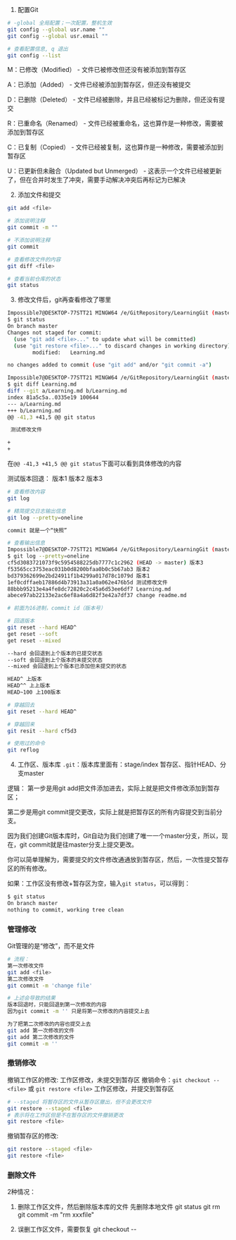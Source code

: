 1. 配置Git

```bash
# -global 全局配置；一次配置，整机生效
git config --global usr.name ""
git config --global usr.email ""

# 查看配置信息, q 退出
git config --list
```

M：已修改（Modified） - 文件已被修改但还没有被添加到暂存区

A：已添加（Added） - 文件已经被添加到暂存区，但还没有被提交

D：已删除（Deleted） - 文件已经被删除，并且已经被标记为删除，但还没有提交

R：已重命名（Renamed） - 文件已经被重命名，这也算作是一种修改，需要被添加到暂存区

C：已复制（Copied） - 文件已经被复制，这也算作是一种修改，需要被添加到暂存区

U：已更新但未融合（Updated but Unmerged） - 这表示一个文件已经被更新了，但在合并时发生了冲突，需要手动解决冲突后再标记为已解决

2. 添加文件和提交

```bash
git add <file>

# 添加说明注释
git commit -m ""

# 不添加说明注释
git commit

# 查看修改文件的内容
git diff <file>

# 查看当前仓库的状态
git status
```


3. 修改文件后，git再查看修改了哪里

```bash
Impossible7@DESKTOP-77STT21 MINGW64 /e/GitRepository/LearningGit (master)
$ git status
On branch master
Changes not staged for commit:
  (use "git add <file>..." to update what will be committed)
  (use "git restore <file>..." to discard changes in working directory)
        modified:   Learning.md

no changes added to commit (use "git add" and/or "git commit -a")

Impossible7@DESKTOP-77STT21 MINGW64 /e/GitRepository/LearningGit (master)
$ git diff Learning.md
diff --git a/Learning.md b/Learning.md
index 81a5c5a..0335e19 100644
--- a/Learning.md
+++ b/Learning.md
@@ -41,3 +41,5 @@ git status

 测试修改文件

+
+

```

在`@@ -41,3 +41,5 @@ git status`下面可以看到具体修改的内容

测试版本回退：
版本1
版本2
版本3


```bash
# 查看修改内容
git log

# 精简提交日志输出信息
git log --pretty=oneline

commit 就是一个“快照”

# 查看输出信息
Impossible7@DESKTOP-77STT21 MINGW64 /e/GitRepository/LearningGit (master)
$ git log --pretty=oneline
cf5d3083721073f9c5954588225db7777c1c2962 (HEAD -> master) 版本3
f53565cc3753eac031b0d8200bfaa0b0c5b67ab3 版本2
bd379362699e2bd24911f1b4299a017d78c1079d 版本1
1ef0cdffaeb17886d4b73913a31a0a062e476b5d 测试修改文件
88bbb95213e4a4fe8dc72820c2c45a6d53ee6df7 Learning.md
abece97ab22133e2ac6ef8a4a6d82f3e42a7df37 change readme.md

# 前面为16进制，commit id（版本号）

# 回退版本
git reset --hard HEAD^
get reset --soft
get reset --mixed

--hard 会回退到上个版本的已提交状态
--soft 会回退到上个版本的未提交状态
--mixed 会回退到上个版本已添加但未提交的状态

HEAD^ 上版本
HEAD^^ 上上版本
HEAD~100 上100版本

# 穿越回去
git reset --hard HEAD^

# 穿越回来
git resit --hard cf5d3

# 使用过的命令
git reflog
```


4. 工作区、版本库
`.git`：版本库里面有：stage/index 暂存区、指针HEAD、分支master

逻辑：
第一步是用git add把文件添加进去，实际上就是把文件修改添加到暂存区；

第二步是用git commit提交更改，实际上就是把暂存区的所有内容提交到当前分支。

因为我们创建Git版本库时，Git自动为我们创建了唯一一个master分支，所以，现在，git commit就是往master分支上提交更改。

你可以简单理解为，需要提交的文件修改通通放到暂存区，然后，一次性提交暂存区的所有修改。

如果：工作区没有修改+暂存区为空，输入`git status`，可以得到：
```bash
$ git status
On branch master
nothing to commit, working tree clean
```

### 管理修改

Git管理的是“修改”，而不是文件

```bash
# 流程：
第一次修改文件
git add <file>
第二次修改文件
git commit -m 'change file'

# 上述会导致的结果
版本回退时，只能回退到第一次修改的内容
因为git commit -m '' 只是将第一次修改的内容提交上去

为了把第二次修改的内容也提交上去
git add 第一次修改的文件
git add 第二次修改的文件
git commit -m ''
```

### 撤销修改

撤销工作区的修改:
工作区修改，未提交到暂存区
撤销命令：`git checkout -- <file>` 或 `git restore <file>`
工作区修改，并提交到暂存区
```bash
# --staged 将暂存区的文件从暂存区撤出，但不会更改文件
git restore --staged <file>
# 表示将在工作区但是不在暂存区的文件撤销更改
git restore <file>
```

撤销暂存区的修改:
```bash
git restore --staged <file>
git restore <file>
```


### 删除文件

2种情况：
1. 删除工作区文件，然后删除版本库的文件
先删除本地文件
git status
git rm <file>
git commit -m "rm xxxfile"

2. 误删工作区文件，需要恢复
git checkout -- <file>